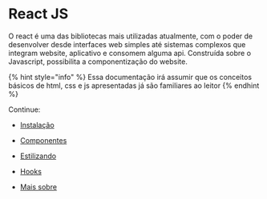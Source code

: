 # React JS

O react é uma das bibliotecas mais utilizadas atualmente, com o poder de desenvolver desde interfaces web simples até sistemas complexos que integram website, aplicativo e consomem alguma api.
Construída sobre o Javascript, possibilita a componentização do website.

{% hint style="info" %}
Essa documentação irá assumir que os conceitos básicos de html, css e js apresentadas já são familiares ao leitor
{% endhint %}

Continue:

* [Instalação](instalacao.md)

* [Componentes](componentes.md)

* [Estilizando](estilizando.md)

* [Hooks](hooks.md)

* [Mais sobre](mais-sobre.md)